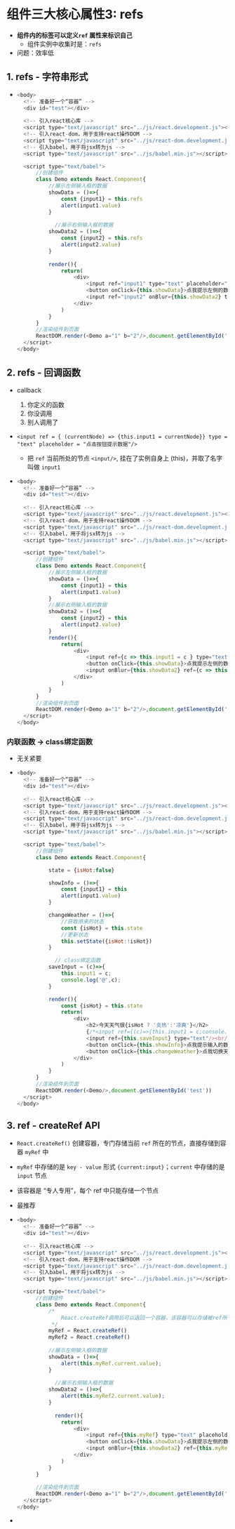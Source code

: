 # 组件三大核心属性3: refs 

- **组件内的标签可以定义`ref` 属性来标识自己**
  - 组件实例中收集时是：`refs`
- 问题：效率低

##  1. refs - 字符串形式

- ```js
  <body>
  	<!-- 准备好一个“容器” -->
  	<div id="test"></div>
  	
  	<!-- 引入react核心库 -->
  	<script type="text/javascript" src="../js/react.development.js"></script>
  	<!-- 引入react-dom，用于支持react操作DOM -->
  	<script type="text/javascript" src="../js/react-dom.development.js"></script>
  	<!-- 引入babel，用于将jsx转为js -->
  	<script type="text/javascript" src="../js/babel.min.js"></script>
  
  	<script type="text/babel">
  		//创建组件
  		class Demo extends React.Component{
  			//展示左侧输入框的数据
  			showData = ()=>{
  				const {input1} = this.refs
  				alert(input1.value)
  			}
  			
              //展示右侧输入框的数据
  			showData2 = ()=>{
  				const {input2} = this.refs
  				alert(input2.value)
  			}
              
  			render(){
  				return(
  					<div>
  						<input ref="input1" type="text" placeholder="点击按钮提示数据"/>&nbsp;
  						<button onClick={this.showData}>点我提示左侧的数据</button>&nbsp;
  						<input ref="input2" onBlur={this.showData2} type="text" placeholder="失去焦点提示数据"/>
  					</div>
  				)
  			}
  		}
  		//渲染组件到页面
  		ReactDOM.render(<Demo a="1" b="2"/>,document.getElementById('test'))
  	</script>
  </body>
  ```



## 2. refs - 回调函数

- callback

  1. 你定义的函数
  2. 你没调用
  3. 别人调用了

- `<input ref = { (currentNode) => {this.input1 = currentNode}} type = "text" placeholder = "点击按钮提示数据"/>`

  - 把 `ref` 当前所处的节点 `<input/>`, 挂在了实例自身上 (this)，并取了名字叫做 `input1`

- ```js
  <body>
  	<!-- 准备好一个“容器” -->
  	<div id="test"></div>
  	
  	<!-- 引入react核心库 -->
  	<script type="text/javascript" src="../js/react.development.js"></script>
  	<!-- 引入react-dom，用于支持react操作DOM -->
  	<script type="text/javascript" src="../js/react-dom.development.js"></script>
  	<!-- 引入babel，用于将jsx转为js -->
  	<script type="text/javascript" src="../js/babel.min.js"></script>
  
  	<script type="text/babel">
  		//创建组件
  		class Demo extends React.Component{
  			//展示左侧输入框的数据
  			showData = ()=>{
  				const {input1} = this
  				alert(input1.value)
  			}
  			//展示右侧输入框的数据
  			showData2 = ()=>{
  				const {input2} = this
  				alert(input2.value)
  			}
  			render(){
  				return(
  					<div>
  						<input ref={c => this.input1 = c } type="text" placeholder="点击按钮提示数据"/>&nbsp;
  						<button onClick={this.showData}>点我提示左侧的数据</button>&nbsp;
  						<input onBlur={this.showData2} ref={c => this.input2 = c } type="text" placeholder="失去焦点提示数据"/>&nbsp;
  					</div>
  				)
  			}
  		}
  		//渲染组件到页面
  		ReactDOM.render(<Demo a="1" b="2"/>,document.getElementById('test'))
  	</script>
  </body>
  ```


### 内联函数 -> class绑定函数

- 无关紧要

- ```js
  <body>
  	<!-- 准备好一个“容器” -->
  	<div id="test"></div>
  	
  	<!-- 引入react核心库 -->
  	<script type="text/javascript" src="../js/react.development.js"></script>
  	<!-- 引入react-dom，用于支持react操作DOM -->
  	<script type="text/javascript" src="../js/react-dom.development.js"></script>
  	<!-- 引入babel，用于将jsx转为js -->
  	<script type="text/javascript" src="../js/babel.min.js"></script>
  
  	<script type="text/babel">
  		//创建组件
  		class Demo extends React.Component{
  
  			state = {isHot:false}
  
  			showInfo = ()=>{
  				const {input1} = this
  				alert(input1.value)
  			}
  
  			changeWeather = ()=>{
  				//获取原来的状态
  				const {isHot} = this.state
  				//更新状态
  				this.setState({isHot:!isHot})
  			}
  
              // class绑定函数
  			saveInput = (c)=>{
  				this.input1 = c;
  				console.log('@',c);
  			}
  
  			render(){
  				const {isHot} = this.state
  				return(
  					<div>
  						<h2>今天天气很{isHot ? '炎热':'凉爽'}</h2>
  						{/*<input ref={(c)=>{this.input1 = c;console.log('@',c);}} type="text"/><br/><br/>*/}
  						<input ref={this.saveInput} type="text"/><br/><br/>
  						<button onClick={this.showInfo}>点我提示输入的数据</button>
  						<button onClick={this.changeWeather}>点我切换天气</button>
  					</div>
  				)
  			}
  		}
  		//渲染组件到页面
  		ReactDOM.render(<Demo/>,document.getElementById('test'))
  	</script>
  </body>
  ```



## 3. ref - createRef API 

- `React.createRef()` 创建容器，专门存储当前 `ref` 所在的节点，直接存储到容器 `myRef` 中

- `myRef` 中存储的是 `key - value` 形式 `{current:input}`；`current` 中存储的是 `input` 节点

- 该容器是 “专人专用”，每个 ref 中只能存储一个节点

- 最推荐

- ```js
  <body>
  	<!-- 准备好一个“容器” -->
  	<div id="test"></div>
  	
  	<!-- 引入react核心库 -->
  	<script type="text/javascript" src="../js/react.development.js"></script>
  	<!-- 引入react-dom，用于支持react操作DOM -->
  	<script type="text/javascript" src="../js/react-dom.development.js"></script>
  	<!-- 引入babel，用于将jsx转为js -->
  	<script type="text/javascript" src="../js/babel.min.js"></script>
  
  	<script type="text/babel">
  		//创建组件
  		class Demo extends React.Component{
  			/* 
  				React.createRef调用后可以返回一个容器，该容器可以存储被ref所标识的节点,该容器是“专人专用”的
  			 */
  			myRef = React.createRef()
  			myRef2 = React.createRef()
              
  			//展示左侧输入框的数据
  			showData = ()=>{
  				alert(this.myRef.current.value);
  			}
  			
              //展示右侧输入框的数据
  			showData2 = ()=>{
  				alert(this.myRef2.current.value);
  			}
  			
              render(){
  				return(
  					<div>
  						<input ref={this.myRef} type="text" placeholder="点击按钮提示数据"/>&nbsp;
  						<button onClick={this.showData}>点我提示左侧的数据</button>&nbsp;
  						<input onBlur={this.showData2} ref={this.myRef2} type="text" placeholder="失去焦点提示数据"/>&nbsp;
  					</div>
  				)
  			}
  		}
          
  		//渲染组件到页面
  		ReactDOM.render(<Demo a="1" b="2"/>,document.getElementById('test'))
  	</script>
  </body>
  ```

- 















